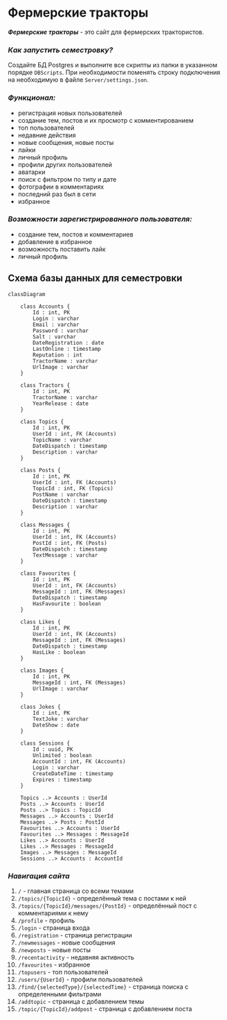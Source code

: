 # Фермерские тракторы

***Фермерские тракторы*** - это сайт для фермерских трактористов.

### ***Как запустить семестровку?***
Создайте БД Postgres и выполните все скрипты из папки в указанном порядке ```DBScripts```. При необходимости поменять строку подключения на необходимую в файле ```Server/settings.json```.

### ***Функционал:***
- регистрация новых пользователей
- создание тем, постов и их просмотр c комментированием
- топ пользователей
- недавние действия
- новые сообщения, новые посты
- лайки
- личный профиль
- профили других пользователей
- аватарки
- поиск с фильтром по типу и дате
- фотографии в комментариях
- последний раз был в сети
- избранное

### ***Возможности зарегистрированного пользователя:***
- создание тем, постов и комментариев
- добавление в избранное
- возможность поставить лайк
- личный профиль

## Схема базы данных для семестровки 

```mermaid
classDiagram

    class Accounts {
        Id : int, PK
        Login : varchar
        Email : varchar
        Password : varchar
        Salt : varchar
        DateRegistration : date
        LastOnline : timestamp
        Reputation : int
        TractorName : varchar
        UrlImage : varchar
    }

    class Tractors {
        Id : int, PK
        TractorName : varchar
        YearRelease : date
    }

    class Topics {
        Id : int, PK
        UserId : int, FK (Accounts)
        TopicName : varchar
        DateDispatch : timestamp
        Description : varchar
    }

    class Posts {
        Id : int, PK
        UserId : int, FK (Accounts)
        TopicId : int, FK (Topics)
        PostName : varchar
        DateDispatch : timestamp
        Description : varchar
    }

    class Messages {
        Id : int, PK
        UserId : int, FK (Accounts)
        PostId : int, FK (Posts)
        DateDispatch : timestamp
        TextMessage : varchar
    }

    class Favourites {
        Id : int, PK
        UserId : int, FK (Accounts)
        MessageId : int, FK (Messages)
        DateDispatch : timestamp
        HasFavourite : boolean
    }

    class Likes {
        Id : int, PK
        UserId : int, FK (Accounts)
        MessageId : int, FK (Messages)
        DateDispatch : timestamp
        HasLike : boolean
    }

    class Images {
        Id : int, PK
        MessageId : int, FK (Messages)
        UrlImage : varchar
    }

    class Jokes {
        Id : int, PK
        TextJoke : varchar
        DateShow : date
    }

    class Sessions {
        Id : uuid, PK
        Unlimited : boolean
        AccountId : int, FK (Accounts)
        Login : varchar
        CreateDateTime : timestamp
        Expires : timestamp
    }

    Topics ..> Accounts : UserId
    Posts ..> Accounts : UserId
    Posts ..> Topics : TopicId
    Messages ..> Accounts : UserId
    Messages ..> Posts : PostId
    Favourites ..> Accounts : UserId
    Favourites ..> Messages : MessageId
    Likes ..> Accounts : UserId
    Likes ..> Messages : MessageId
    Images ..> Messages : MessageId
    Sessions ..> Accounts : AccountId
```

### ***Навигация сайта***
1. ```/``` - главная страница со всеми темами
2. ```/topics/{TopicId}``` - определённый тема с постами к ней
3. ```/topics/{TopicId}/messages/{PostId}``` - определённый пост с комментариями к нему
4. ```/profile``` - профиль
5. ```/login``` - страница входа
6. ```/registration``` - страница регистрации
7. ```/newmessages``` - новые сообщения
8. ```/newposts``` - новые посты
9. ```/recentactivity``` - недавняя активность
10. ```/favourites``` - избранное
11. ```/topusers``` - топ пользователей
12. ```/users/{UserId}``` - профили пользователей
13. ```/find/{selectedType}/{selectedTime}``` - страница поиска с определенными фильтрами
14. ```/addtopic``` - страница с добавлением темы
15. ```/topic/{TopicId}/addpost``` - страница с добавлением поста

